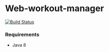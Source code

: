 # Web-workout-manager
[![Build Status](https://travis-ci.com/MarcinAman/Snorlax.svg?branch=master)](https://travis-ci.com/MarcinAman/Snorlax)

### Requirements
- Java 8
